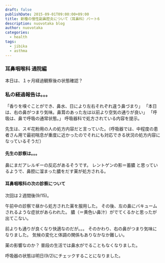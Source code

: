 ```yaml
---
draft: false
publishDate: 2015-09-01T09:00:00+09:00
title: 新種の慢性副鼻腔炎について（耳鼻科）パート6
description: nuovotaka blog
author: nuovotaka
categories:
  - health
tags:
  - jibika
  - asthma
---
```


### 耳鼻咽喉科 通院編

本日は、１ヶ月経過観察後の状態確認？

### 私の経過報告は。。。

「香りを嗅ぐことができ、鼻水、日により左右それぞれ違う鼻づまり」
「本日は、右の鼻がつまり気味。鼻茸のあった左は以前より空気の通りが良い」
「呼吸は、鼻で呼吸の通常状態。」
呼吸器科で処方されている内容を提示。

先生は、スギ花粉用の人の処方内容だと言っていた。（呼吸器では、中程度の患者さん用で最初喘息が重度に近かったのでそれにも対応できる状況の処方内容になっているそうだ）

#### 先生の診察は。。。

鼻にまだアレルギーの反応があるそうです。
レントゲンの影＝蓄膿 と思っているようで、鼻腔に溜まった膿をだす薬が処方される。

#### 耳鼻咽喉科の次の診察について

次回は２週間後(9/15)。

午前中の診察で昼から処方された薬を服用した。
その後、左の鼻にバキュームされるような症状があらわれた。
膿（＝黄色い鼻汁）がでてくるかと思ったが出てこない。

前よりも通りが良くなり快適なのだが。。。
そのかわり、右の鼻がつまり気味になりました。
気候の変化と体調の関係もありなかなか難しい。

薬の影響なのか？
普段の生活では鼻水がでることもなくなりました。

呼吸器の状態は明日(9/2)にチェックすることになりました。
